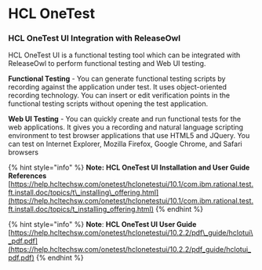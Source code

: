 # HCL OneTest

### **HCL OneTest UI Integration with ReleaseOwl**

HCL OneTest UI is a functional testing tool which can be integrated with ReleaseOwl to perform functional testing and Web UI testing.

**Functional Testing** - You can generate functional testing scripts by recording against the application under test. It uses object-oriented recording technology. You can insert or edit verification points in the functional testing scripts without opening the test application.

**Web UI Testing** - You can quickly create and run functional tests for the web applications. It gives you a recording and natural language scripting environment to test browser applications that use HTML5 and JQuery. You can test on Internet Explorer, Mozilla Firefox, Google Chrome, and Safari browsers

{% hint style="info" %}
**Note:** **HCL OneTest UI Installation and User Guide References** [https://help.hcltechsw.com/onetest/hclonetestui/10.1/com.ibm.rational.test.ft.install.doc/topics/t\_installing\_offering.html](https://help.hcltechsw.com/onetest/hclonetestui/10.1/com.ibm.rational.test.ft.install.doc/topics/t_installing_offering.html)
{% endhint %}

{% hint style="info" %}
**Note**: **HCL OneTest UI User Guide** [https://help.hcltechsw.com/onetest/hclonetestui/10.2.2/pdf\_guide/hclotui\_pdf.pdf](https://help.hcltechsw.com/onetest/hclonetestui/10.2.2/pdf_guide/hclotui_pdf.pdf)
{% endhint %}
